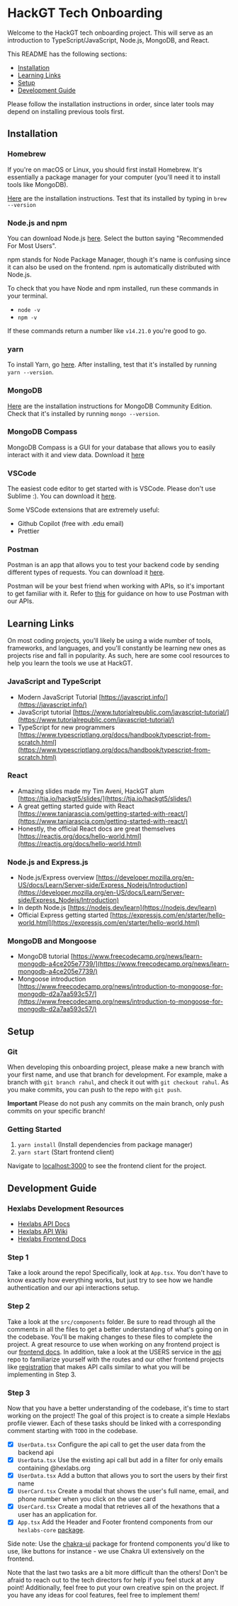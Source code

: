 # HackGT Tech Onboarding

Welcome to the HackGT tech onboarding project. This will serve as an introduction to TypeScript/JavaScript, Node.js, MongoDB, and React.

This README has the following sections:

- [Installation](#Installation)
- [Learning Links](#Learning-Links)
- [Setup](#Setup)
- [Development Guide](#development-guide)

Please follow the installation instructions in order, since later tools may depend on installing previous tools first.

## Installation

### Homebrew

If you're on macOS or Linux, you should first install Homebrew. It's essentially a package manager for your computer (you'll need it to install tools like MongoDB).

[Here](https://brew.sh/) are the installation instructions. Test that its installed by typing in `brew --version`

### Node.js and npm

You can download Node.js [here](https://nodejs.org/en/). Select the button saying "Recommended For Most Users".

npm stands for Node Package Manager, though it's name is confusing since it can also be used on the frontend. npm is automatically distributed with Node.js.

To check that you have Node and npm installed, run these commands in your terminal.

- `node -v`
- `npm -v`

If these commands return a number like `v14.21.0` you're good to go.

### yarn

To install Yarn, go [here](https://classic.yarnpkg.com/en/docs/install). After installing, test that it's installed by running `yarn --version`.

### MongoDB

[Here](https://docs.mongodb.com/manual/administration/install-community/) are the installation instructions for MongoDB Community Edition. Check that it's installed by running `mongo --version`.

### MongoDB Compass

MongoDB Compass is a GUI for your database that allows you to easily interact with it and view data. Download it [here](https://www.mongodb.com/try/download/compass)

### VSCode

The easiest code editor to get started with is VSCode. Please don't use Sublime :). You can download it [here](https://code.visualstudio.com/download).

Some VSCode extensions that are extremely useful:

- Github Copilot (free with .edu email)
- Prettier

### Postman

Postman is an app that allows you to test your backend code by sending different types of requests. You can download it [here](https://www.postman.com/downloads/).

Postman will be your best friend when working with APIs, so it's important to get familiar with it. Refer to [this](https://github.com/HackGT/api/wiki/3.-Authentication#development) for guidance on how to use Postman with our APIs.

## Learning Links

On most coding projects, you'll likely be using a wide number of tools, frameworks, and languages, and you'll constantly be learning new ones as projects rise and fall in popularity. As such, here are some cool resources to help you learn the tools we use at HackGT.

### JavaScript and TypeScript

- Modern JavaScript Tutorial [https://javascript.info/](https://javascript.info/)
- JavaScript tutorial [https://www.tutorialrepublic.com/javascript-tutorial/](https://www.tutorialrepublic.com/javascript-tutorial/)
- TypeScript for new programmers [https://www.typescriptlang.org/docs/handbook/typescript-from-scratch.html](https://www.typescriptlang.org/docs/handbook/typescript-from-scratch.html)

### React

- Amazing slides made my Tim Aveni, HackGT alum [https://tja.io/hackgt5/slides/](https://tja.io/hackgt5/slides/)
- A great getting started guide with React [https://www.taniarascia.com/getting-started-with-react/](https://www.taniarascia.com/getting-started-with-react/)
- Honestly, the official React docs are great themselves [https://reactjs.org/docs/hello-world.html](https://reactjs.org/docs/hello-world.html)

### Node.js and Express.js

- Node.js/Express overview [https://developer.mozilla.org/en-US/docs/Learn/Server-side/Express_Nodejs/Introduction](https://developer.mozilla.org/en-US/docs/Learn/Server-side/Express_Nodejs/Introduction)
- In depth Node.js [https://nodejs.dev/learn](https://nodejs.dev/learn)
- Official Express getting started [https://expressjs.com/en/starter/hello-world.html](https://expressjs.com/en/starter/hello-world.html)

### MongoDB and Mongoose

- MongoDB tutorial [https://www.freecodecamp.org/news/learn-mongodb-a4ce205e7739/](https://www.freecodecamp.org/news/learn-mongodb-a4ce205e7739/)
- Mongoose introduction [https://www.freecodecamp.org/news/introduction-to-mongoose-for-mongodb-d2a7aa593c57/](https://www.freecodecamp.org/news/introduction-to-mongoose-for-mongodb-d2a7aa593c57/)

## Setup

### Git

When developing this onboarding project, please make a new branch with your first name, and use that branch for development. For example, make a branch with `git branch rahul`, and check it out with `git checkout rahul`. As you make commits, you can push to the repo with `git push`.

**Important** Please do not push any commits on the main branch, only push commits on your specific branch!

### Getting Started

1. `yarn install` (Install dependencies from package manager)
2. `yarn start` (Start frontend client)

Navigate to [localhost:3000](localhost:3000) to see the frontend client for the project.

## Development Guide

### Hexlabs Development Resources

- [Hexlabs API Docs](https://docs.hexlabs.org)
- [Hexlabs API Wiki](https://github.com/HackGT/api/wiki)
- [Hexlabs Frontend Docs](https://frontend.hexlabs.org/)

### Step 1

Take a look around the repo! Specifically, look at `App.tsx`. You don't have to know exactly how everything works, but just try to see how
we handle authentication and our api interactions setup.

### Step 2

Take a look at the `src/components` folder. Be sure to read through all the comments in all the files to get a better understanding of what's going on in the codebase. You'll be making changes to these files to complete the project. A great resource to use when working on any frontend project is our [frontend docs](https://frontend.hexlabs.org). In addition, take a look at the USERS service in the [api](https://github.com/HackGT/api) repo to familiarize yourself with the routes and our other frontend projects like [registration](https://github.com/HackGT/registration2) that makes API calls similar to what you will be implementing in Step 3.

### Step 3

Now that you have a better understanding of the codebase, it's time to start working on the project! The goal of this project is to create a simple Hexlabs profile viewer. Each of these tasks should be linked with a corresponding comment starting with `TODO` in the codebase.

- [x] `UserData.tsx` Configure the api call to get the user data from the backend api
- [x] `UserData.tsx` Use the existing api call but add in a filter for only emails containing @hexlabs.org
- [x] `UserData.tsx` Add a button that allows you to sort the users by their first name
- [x] `UserCard.tsx` Create a modal that shows the user's full name, email, and phone number when you click on the user card
- [x] `UserCard.tsx` Create a modal that retrieves all of the hexathons that a user has an application for.
- [x] `App.tsx` Add the Header and Footer frontend components from our `hexlabs-core` [package](https://frontend.hexlabs.org).

Side note: Use the [chakra-ui](https://chakra-ui.com/getting-started) package for frontend components you'd like to use, like buttons for instance - we use Chakra UI extensively on the frontend.

Note that the last two tasks are a bit more difficult than the others! Don't be afraid to reach out to the tech directors for help if you feel stuck at any point! Additionally, feel free to put your own creative spin on the project. If you have any ideas for cool features, feel free to implement them!
